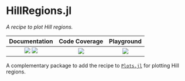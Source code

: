 # HillRegions.jl

_A recipe to plot Hill regions._

| __Documentation__                                                         | __Code Coverage__               | **Playground**                        |
|:-------------------------------------------------------------------------:|:-------------------------------:|:-------------------------------------:|
| [![][docs-stable-img]][docs-stable-url] [![][docs-dev-img]][docs-dev-url] | [![][codecov-img]][codecov-url] | [![][playground-img]][playground-url] |

[docs-stable-img]: https://img.shields.io/badge/docs-stable-blue.svg
[docs-stable-url]: https://paveloom-j.github.io/HillRegions.jl

[docs-dev-img]: https://img.shields.io/badge/docs-dev-blue.svg
[docs-dev-url]: https://paveloom-j.github.io/HillRegions.jl/dev

[codecov-img]: https://codecov.io/gh/paveloom-j/HillRegions.jl/branch/master/graph/badge.svg
[codecov-url]: https://codecov.io/gh/paveloom-j/HillRegions.jl

[license-img]: https://img.shields.io/badge/license-MIT-5DA399.svg
[license-url]: https://github.com/paveloom-j/HillRegions.jl/blob/master/LICENSE.md

[playground-img]: https://mybinder.org/badge_logo.svg
[playground-url]: https://mybinder.org/v2/gh/paveloom-j/HillRegions.jl/master?urlpath=lab/tree/playground.ipynb

A complementary package to add the recipe to
[`Plots.jl`](https://github.com/JuliaPlots/Plots.jl) for plotting Hill regions.
